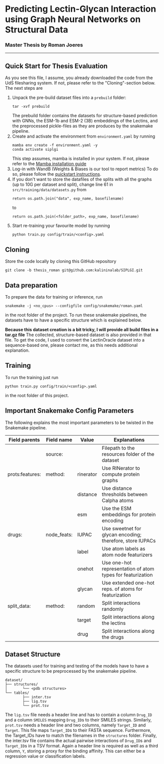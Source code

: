 # Predicting Lectin-Glycan Interaction using Graph Neural Networks on Structural Data

### Master Thesis by Roman Joeres

---

## Quick Start for Thesis Evaluation

As you see this file, I assume, you already downloaded the code from the UdS filesharing system. If not, please refer 
to the "Cloning"-section below. The next steps are
1. Unpack the pre-build dataset files into a `prebuild` folder:
   ```shell
   tar -xvf prebuild
   ```
   The prebuild folder contains the datasets for structure-based prediction with GNNs, the ESM-1b and ESM-2 (3B) 
   embeddings of the Lectins, and the preprocessed pickle-files as they are produces by the snakemake pipeline.
2. Create and activate the environment from ``environment.yaml`` by running
   ```shell
   mamba env create -f environment.yaml -y
   conda activate siplgi
   ```
   This step assumes, mamba is installed in your system. If not, please refer to the 
   [Mamba installation guide](https://mamba.readthedocs.io/en/latest/installation.html#existing-conda-install)
3. Log-in with WandB (Weights & Biases is our tool to report metrics)
   To do so, please follow the [quickstart instructions](https://docs.wandb.ai/quickstart).
4. If you don't want to store the datafiles of the splits with all the graphs (up to 10G per dataset and split), change 
   line 61 in `src/training/data/datasets.py` from
   ```shell
   return os.path.join("data", exp_name, basefilename)
   ```
   to
   ```shell
   return os.path.join(<folder_path>, exp_name, basefilename)
   ```
5. Start re-training your favourite model by running
   ```shell
   python train.py config/train/<config>.yaml
   ```

## Cloning

Store the code locally by cloning this GitHub repository

```shell
git clone -b thesis_roman git@github.com:kalininalab/SIPLGI.git
```

## Data preparation

To prepare the data for training or inference, run

```shell
snakemake -j <no_cpus> --configfile config/snakemake/roman.yaml
```

in the root folder of the project. To run these snakemake pipelines, the datasets have to have a specific structure 
which is explained below.

**Because this dataset creation is a bit tricky, I will provide all build files in a tar.gz file**
The collected, structure-based dataset is also provided in that file. To get the code, I used to convert the 
LectinOracle dataset into a sequence-based one, please contact me, as this needs additional explanation.

## Training

To run the training just run

```shell
python train.py config/train/<config>.yaml
```

in the root folder of this project.


## Important Snakemake Config Parameters

The following explains the most important parameters to be twisted in the Snakemake pipeline.

| Field parents   | Field name  | Value      | Explanations                                               |
|-----------------|-------------|------------|------------------------------------------------------------|
|                 | source:     | <filepath> | Filepath to the resources folder of the dataset            |
| prots:features: | method:     | rinerator  | Use RINerator to compute protein graphs                    |
|                 |             | distance   | Use distance thresholds between Calpha atoms               |
|                 |             | esm        | Use the ESM embeddings for protein encoding                |
| drugs:          | node_feats: | IUPAC      | Use sweetnet for glycan encoding; therefore, store IUPACs  |
|                 |             | label      | Use atom labels as atom node featurizers                   |
|                 |             | onehot     | Use one-hot representation of atom types for featurization |
|                 |             | glycan     | Use extended one-hot reps. of atoms for featurization      |
| split_data:     | method:     | random     | Split interactions randomly                                |
|                 |             | target     | Split interactions along the lectins                       |
|                 |             | drug       | Split interactions along the drugs                         |

## Dataset Structure

The datasets used for training and testing of the models have to have a specific structure to be preprocessed by the 
snakemake pipeline. 

```
dataset/
├── structures/
│       └── <pdb structures>
└── tables/
        ├── inter.tsv
        ├── lig.tsv
        └── prot.tsv
```

The `lig.tsv` file needs a header line and has to contain a column `Drug_ID` and a column `SMILES` mapping `Drug_ID`s 
to their SMILES strings. Similarly, `prot.tsv` needs a header line and two columns, namely `Target_ID` and `Target`. 
This file maps `Target_ID`s to their FASTA sequence. Furthermore, the Target_IDs have to match the filenames in the 
`structures` folder. Finally, the inter.tsv file contains the actual pairwise interactions of `Drug_ID`s and 
`Target_ID`s in a TSV format. Again a header line is required as well as a third column, `Y`, storing a proxy for the 
binding affinity. This can either be a regression value or classification labels.